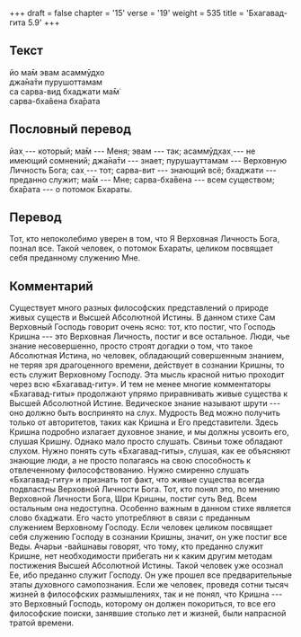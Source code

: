 +++
draft = false
chapter = '15'
verse = '19'
weight = 535
title = 'Бхагавад-гита 5.9'
+++
## Текст

йо ма̄м эвам асаммӯд̣хо  
джа̄на̄ти пурушоттамам  
са сарва-вид бхаджати ма̄м̇  
сарва-бха̄вена бха̄рата

## Пословный перевод

йах̣ --- который; ма̄м --- Меня; эвам --- так; асаммӯд̣хах̣ --- не имеющий
сомнений; джа̄на̄ти --- знает; пурушауттамам --- Верховную Личность Бога;
сах̣ --- тот; сарва-вит --- знающий всё; бхаджати --- преданно служит;
ма̄м --- Мне; сарва-бха̄вена --- всем существом; бха̄рата --- о потомок
Бхараты.

## Перевод

Тот, кто непоколебимо уверен в том, что Я Верховная Личность Бога,
познал все. Такой человек, о потомок Бхараты, целиком посвящает себя
преданному служению Мне.

## Комментарий

Существует много разных философских представлений о природе живых
существ и Высшей Абсолютной Истины. В данном стихе Сам Верховный Господь
говорит очень ясно: тот, кто постиг, что Господь Кришна --- это
Верховная Личность, постиг и все остальное. Люди, чье знание
несовершенно, просто строят догадки о том, что такое Абсолютная Истина,
но человек, обладающий совершенным знанием, не теряя зря драгоценного
времени, действует в сознании Кришны, то есть служит Верховному Господу.
Эта мысль красной нитью проходит через всю «Бхагавад-гиту». И тем не
менее многие комментаторы «Бхагавад-гиты» продолжают упрямо приравнивать
живые существа к Высшей Абсолютной Истине. Ведическое знание называют
шрути --- оно должно быть воспринято на слух. Мудрость Вед можно
получить только от авторитетов, таких как Кришна и Его представители.
Здесь Кришна подробно излагает духовное знание, и мы должны усвоить его,
слушая Кришну. Однако мало просто слушать. Свиньи тоже обладают слухом.
Нужно понять суть «Бхагавад-гиты», слушая, как ее объясняют знающие
люди, а не просто полагаясь на свою способность к отвлеченному
философствованию. Нужно смиренно слушать «Бхагавад-гиту» и признать тот
факт, что живые существа всегда подвластны Верховной Личности Бога. Тот,
кто понял это, по мнению Верховной Личности Бога, Шри Кришны, постиг
суть Вед. Всем остальным она недоступна. Особенно важным в данном стихе
является слово бхаджати. Его часто употребляют в связи с преданным
служением Верховному Господу. Если человек целиком посвящает себя
служению Господу в сознании Кришны, значит, он уже постиг все Веды.
Ачарьи -вайшнавы говорят, что тому, кто преданно служит Кришне, нет
необходимости прибегать ни к каким другим методам постижения Высшей
Абсолютной Истины. Такой человек уже осознал Ее, ибо преданно служит
Господу. Он уже прошел все предварительные этапы духовного самопознания.
Если же человек, проведя сотни тысяч жизней в философских размышлениях,
так и не понял, что Кришна --- это Верховный Господь, которому он должен
покориться, то все его философские поиски, занявшие столько лет и
жизней, были напрасной тратой времени.
